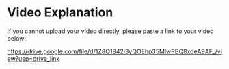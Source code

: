 # Video Explanation

If you cannot upload your video directly, please paste a link to your video below:

 https://drive.google.com/file/d/1Z8Q1842i3yQOEhp35MlwPBQ8xdeA9AF_/view?usp=drive_link
